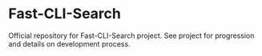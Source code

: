 # Fast-CLI-Search
Official repository for Fast-CLI-Search project.
See project for progression and details on development process.
